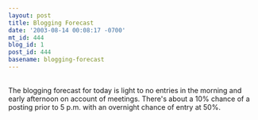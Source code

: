 ```yaml
---
layout: post
title: Blogging Forecast
date: '2003-08-14 00:08:17 -0700'
mt_id: 444
blog_id: 1
post_id: 444
basename: blogging-forecast
---
```

<br />The blogging forecast for today is light to no entries in the morning and early afternoon on account of meetings. There's about a 10% chance of a posting prior to 5 p.m. with an overnight chance of entry at 50%.<br /><br /><br />
